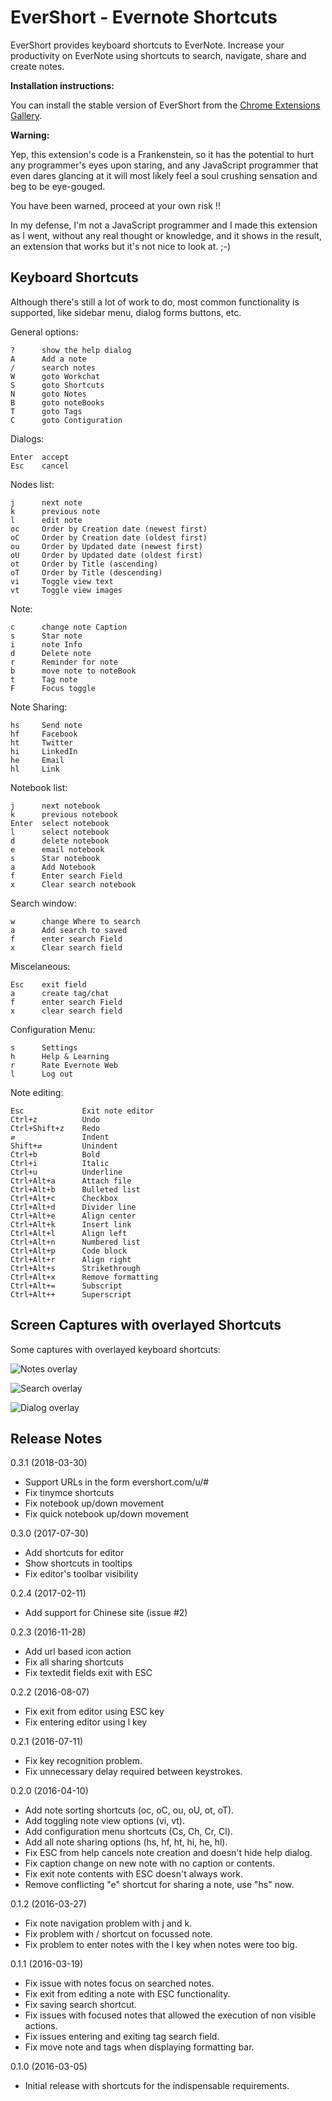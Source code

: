 EverShort - Evernote Shortcuts
==============================

EverShort provides keyboard shortcuts to EverNote.
Increase your productivity on EverNote using shortcuts to search, navigate, share and create notes.

__Installation instructions:__

You can install the stable version of EverShort from the
[Chrome Extensions Gallery](https://chrome.google.com/extensions/detail/clhjalfedcigiomjfmmjhgadnlmegobb).

__Warning:__

Yep, this extension's code is a Frankenstein, so it has the potential to hurt any programmer's eyes upon staring, and any JavaScript programmer that even dares glancing at it will most likely feel a soul crushing sensation and beg to be eye-gouged.

You have been warned, proceed at your own risk !!

In my defense, I'm not a JavaScript programmer and I made this extension as I went, without any real thought or knowledge, and it shows in the result, an extension that works but it's not nice to look at.  ;-)

Keyboard Shortcuts
------------------

Although there's still a lot of work to do, most common functionality is supported, like sidebar menu, dialog forms buttons, etc.

General options:

    ?      show the help dialog
    A      Add a note
    /      search notes
    W      goto Workchat
    S      goto Shortcuts
    N      goto Notes
    B      goto noteBooks
    T      goto Tags
    C      goto Contiguration

Dialogs:

    Enter  accept
    Esc    cancel

Nodes list:

    j      next note
    k      previous note
    l      edit note
    oc     Order by Creation date (newest first)
    oC     Order by Creation date (oldest first)
    ou     Order by Updated date (newest first)
    oU     Order by Updated date (oldest first)
    ot     Order by Title (ascending)
    oT     Order by Title (descending)
    vi     Toggle view text
    vt     Toggle view images

Note:

    c      change note Caption
    s      Star note
    i      note Info
    d      Delete note
    r      Reminder for note
    b      move note to noteBook
    t      Tag note
    F      Focus toggle

Note Sharing:

    hs     Send note
    hf     Facebook
    ht     Twitter
    hi     LinkedIn
    he     Email
    hl     Link

Notebook list:

    j      next notebook
    k      previous notebook
    Enter  select notebook
    l      select notebook
    d      delete notebook
    e      email notebook
    s      Star notebook
    a      Add Notebook
    f      Enter search Field
    x      Clear search notebook

Search window:

    w      change Where to search
    a      Add search to saved
    f      enter search Field
    x      Clear search field

Miscelaneous:

    Esc    exit field
    a      create tag/chat
    f      enter search Field
    x      clear search field

Configuration Menu:

    s      Settings
    h      Help & Learning
    r      Rate Evernote Web
    l      Log out

Note editing:

    Esc             Exit note editor
    Ctrl+z          Undo
    Ctrl+Shift+z    Redo
    ⇄               Indent
    Shift+⇄         Unindent
    Ctrl+b          Bold
    Ctrl+i          Italic
    Ctrl+u          Underline
    Ctrl+Alt+a      Attach file
    Ctrl+Alt+b      Bulleted list
    Ctrl+Alt+c      Checkbox
    Ctrl+Alt+d      Divider line
    Ctrl+Alt+e      Align center
    Ctrl+Alt+k      Insert link
    Ctrl+Alt+l      Align left
    Ctrl+Alt+n      Numbered list
    Ctrl+Alt+p      Code block
    Ctrl+Alt+r      Align right
    Ctrl+Alt+s      Strikethrough
    Ctrl+Alt+x      Remove formatting
    Ctrl+Alt+=      Subscript
    Ctrl+Alt++      Superscript


Screen Captures with overlayed Shortcuts
----------------------------------------

Some captures with overlayed keyboard shortcuts:

![Notes overlay](https://github.com/Akrog/evershort/blob/master/screens/capture_1.jpg)

![Search overlay](https://github.com/Akrog/evershort/blob/master/screens/capture_2.jpg)

![Dialog overlay](https://github.com/Akrog/evershort/blob/master/screens/capture_3.jpg)

Release Notes
-------------

0.3.1 (2018-03-30)

- Support URLs in the form evershort.com/u/#
- Fix tinymce shortcuts
- Fix notebook up/down movement
- Fix quick notebook up/down movement

0.3.0 (2017-07-30)

- Add shortcuts for editor
- Show shortcuts in tooltips
- Fix editor's toolbar visibility

0.2.4 (2017-02-11)

- Add support for Chinese site (issue #2)

0.2.3 (2016-11-28)

- Add url based icon action
- Fix all sharing shortcuts
- Fix textedit fields exit with ESC

0.2.2 (2016-08-07)

- Fix exit from editor using ESC key
- Fix entering editor using l key

0.2.1 (2016-07-11)

- Fix key recognition problem.
- Fix unnecessary delay required between keystrokes.

0.2.0 (2016-04-10)

- Add note sorting shortcuts (oc, oC, ou, oU, ot, oT).
- Add toggling note view options (vi, vt).
- Add configuration menu shortcuts (Cs, Ch, Cr, Cl).
- Add all note sharing options (hs, hf, ht, hi, he, hl).
- Fix ESC from help cancels note creation and doesn't hide help dialog.
- Fix caption change on new note with no caption or contents.
- Fix exit note contents with ESC doesn't always work.
- Remove conflicting "e" shortcut for sharing a note, use "hs" now.

0.1.2 (2016-03-27)

- Fix note navigation problem with j and k.
- Fix problem with / shortcut on focussed note.
- Fix problem to enter notes with the l key when notes were too big.

0.1.1 (2016-03-19)

- Fix issue with notes focus on searched notes.
- Fix exit from editing a note with ESC functionality.
- Fix saving search shortcut.
- Fix issues with focused notes that allowed the execution of non visible actions.
- Fix issues entering and exiting tag search field.
- Fix move note and tags when displaying formatting bar.

0.1.0 (2016-03-05)

- Initial release with shortcuts for the indispensable requirements.
